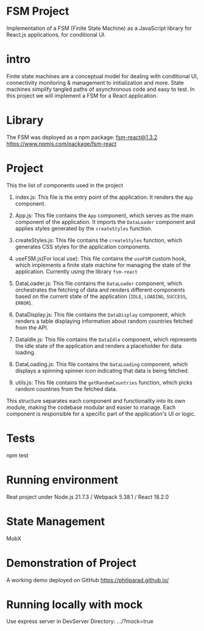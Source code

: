 # FSM Project
Implementation of a FSM (Finite State Machine) as a JavaScript
library for React.js applications, for conditional UI.


intro
=====
Finite state machines are a conceptual model for dealing with conditional UI, connectivity monitoring & 
management to initialization and more. State machines simplify tangled paths of asynchronous code and easy to test.
In this project we will implement a FSM for a React application.

Library
=======
The FSM was deployed as a npm package:
fsm-react@1.3.2
https://www.npmjs.com/package/fsm-react

Project
=======
This the list of components used in the project
1. index.js: This file is the entry point of the application. It renders the `App` component.

2. App.js: This file contains the `App` component, which serves as the main component of the application. 
   It imports the `DataLoader` component and applies styles generated by the `createStyles` function.

3. createStyles.js: This file contains the `createStyles` function, which generates CSS styles for the application components.

4. useFSM.js(For local use): This file contains the `useFSM` custom hook, which implements a finite state machine for managing the state of the application.
   Currently using the library `fsm-react`
   
6. DataLoader.js: This file contains the `DataLoader` component, which orchestrates the fetching of data and renders different components based 
   on the current state of the application (`IDLE`, `LOADING`, `SUCCESS`, `ERROR`).

7. DataDisplay.js: This file contains the `DataDisplay` component, which renders a table displaying information about random countries fetched from the API.

8. DataIdle.js: This file contains the `DataIdle` component, which represents the idle state of the application and renders a placeholder for data loading.

9. DataLoading.js: This file contains the `DataLoading` component, which displays a spinning spinner icon indicating that data is being fetched.

10. utils.js: This file contains the `getRandomCountries` function, which picks random countries from the fetched data.

This structure separates each component and functionality into its own module, making the codebase modular and easier to manage. 
Each component is responsible for a specific part of the application's UI or logic.

Tests
=====
npm test

Running environment
===================
Reat project under Node.js 21.7.3 / Webpack 5.38.1 / React 18.2.0

State Management
================
MobX

Demonstration of Project
=======================
A working demo deployed on GitHub https://philiparad.github.io/

Running locally with mock
========================
Use express server in DevServer Directory: .../?mock=true


